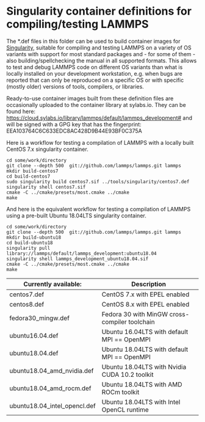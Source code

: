 # Singularity container definitions for compiling/testing LAMMPS

The *.def files in this folder can be used to build container images
for [Singularity](https://sylabs.io), suitable for compiling and testing
LAMMPS on a variety of OS variants with support for most standard
packages and - for some of them - also building/spellchecking the manual
in all supported formats. This allows to test and debug LAMMPS code on
different OS variants than what is locally installed on your development
workstation, e.g. when bugs are reported that can only be reproduced on
a specific OS or with specific (mostly older) versions of tools,
compilers, or libraries.

Ready-to-use container images built from these definition files are
occasionally uploaded to the container library at sylabs.io. They
can be found here: https://cloud.sylabs.io/library/lammps/default/lammps_development#
and will be signed with a GPG key that has the fingerprint:
EEA103764C6C633EDC8AC428D9B44E93BF0C375A

Here is a workflow for testing a compilation of LAMMPS with a locally
built CentOS 7.x singularity container.

```
cd some/work/directory
git clone --depth 500  git://github.com/lammps/lammps.git lammps
mkdir build-centos7
cd build-centos7
sudo singularity build centos7.sif ../tools/singularity/centos7.def
singularity shell centos7.sif
cmake -C ../cmake/presets/most.cmake ../cmake
make
```

And here is the equivalent workflow for testing a compilation of LAMMPS
using a pre-built Ubuntu 18.04LTS singularity container.

```
cd some/work/directory
git clone --depth 500  git://github.com/lammps/lammps.git lammps
mkdir build-ubuntu18
cd build-ubuntu18
singularity pull library://lammps/default/lammps_development:ubuntu18.04
singularity shell lammps_development_ubuntu18.04.sif
cmake -C ../cmake/presets/most.cmake ../cmake
make
```

| Currently available:           | Description                                    |
| ------------------------------ | ---------------------------------------------- |
| centos7.def                    | CentOS 7.x with EPEL enabled                   |
| centos8.def                    | CentOS 8.x with EPEL enabled                   |
| fedora30_mingw.def             | Fedora 30 with MinGW cross-compiler toolchain  |
| ubuntu16.04.def                | Ubuntu 16.04LTS with default MPI == OpenMPI    |
| ubuntu18.04.def                | Ubuntu 18.04LTS with default MPI == OpenMPI    |
| ubuntu18.04_amd_nvidia.def     | Ubuntu 18.04LTS with Nvidia CUDA 10.2 toolkit  |
| ubuntu18.04_amd_rocm.def       | Ubuntu 18.04LTS with AMD ROCm toolkit          |
| ubuntu18.04_intel_opencl.def   | Ubuntu 18.04LTS with Intel OpenCL runtime      |
